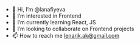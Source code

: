 - 👋 Hi, I’m @lanafiyeva
- 👀 I’m interested in Frontend
- 🌱 I’m currently learning React, JS
- 💞️ I’m looking to collaborate on Frontend projects
- 📫 How to reach me lenarik.ak@gmail.com

<!---
lanafiyeva/lanafiyeva is a ✨ special ✨ repository because its `README.md` (this file) appears on your GitHub profile.
You can click the Preview link to take a look at your changes.
--->
